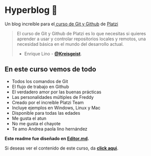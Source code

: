 # Hyperblog 💚
Un blog increíble para el[ curso de Git y Github](https://platzi.com/cursos/git-github/ " curso de Git y Github") de [Platzi](https://platzi.com/ "Platzi")
> El curso de Git y Github de Platzi es lo que necesitas si quieres aprender a usar y controlar repositorios locales y remotos, una necesidad básica en el mundo del desarrollo actual.
> - Enrique Lino - [**@Kreisgeist**](https://twitter.com/Kreisgeist "Twitter").

## En este curso vemos de todo
* Todos los comandos de Git
* El flujo de trabajo en Github
* El verdadero amor por las buenas prácticas
* Las personalidades múltiples de Freddy
* Creado por el increíble Platzi Team
* Incluye ejemplos en Windows, Linux y Mac
* Disponible para todas las edades
* Me gusta el atun
* No me gusta el chayote
* Te amo Andrea paola lino hernández

**Este readme fue diseñado en [Editor.md](https://pandao.github.io/editor.md/en.html "Editor.md").**

Si deseas ver el contenido de este curso, da [**click aqui**](https://platzi.com/cursos/git-github/ "a ver el curso").